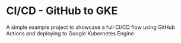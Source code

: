 # CI/CD - GitHub to GKE
A simple example project to showcase a full CI/CD flow using GitHub Actions and deploying to Google Kubernetes Engine
